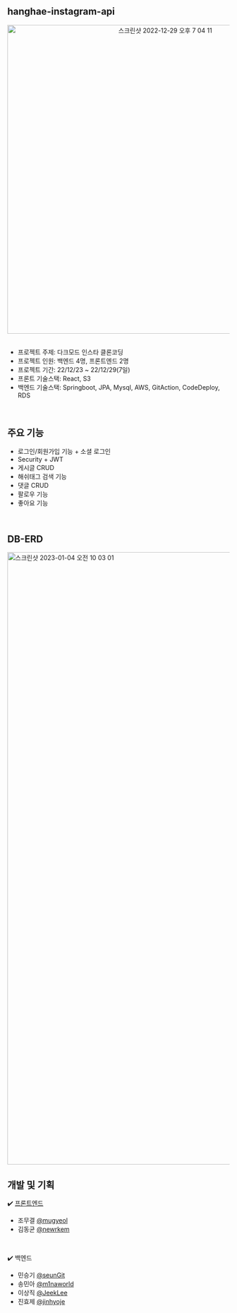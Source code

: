 ## hanghae-instagram-api
<div align=center> 
<img width="700" alt="스크린샷 2022-12-29 오후 7 04 11" src="https://user-images.githubusercontent.com/85235063/210462559-19632ffc-180d-49b0-8165-a6e7258e5575.png">
</div>

<br/>

- 프로젝트 주제: 다크모드 인스타 클론코딩
- 프로젝트 인원: 백엔드 4명, 프론트엔드 2명
- 프로젝트 기간: 22/12/23 ~ 22/12/29(7일)
- 프론트 기술스택: React, S3
- 백엔드 기술스택: Springboot, JPA, Mysql, AWS, GitAction, CodeDeploy, RDS

<br/>

## 주요 기능 
- 로그인/회원가입 기능 + 소셜 로그인
- Security + JWT 
- 게시글 CRUD
- 해쉬태그 검색 기능
- 댓글 CRUD
- 팔로우 기능
- 좋아요 기능 

<br/>

## DB-ERD
<img width="1388" alt="스크린샷 2023-01-04 오전 10 03 01" src="https://user-images.githubusercontent.com/85235063/210465842-e9a005ad-a744-4f10-b019-18da768a4859.png">

<br/>




## 개발 및 기획

✔️ [프론트엔드](https://github.com/mugyeol/instagram-clone-fe)
- 조무결 [@mugyeol](https://github.com/mugyeol)
- 김동균 [@newrkem](https://github.com/newrkem)
<br/>

✔️ 백엔드 
- 민승기 [@seunGit](https://github.com/seunGit)
- 송민아 [@m1naworld](https://github.com/m1naworld)
- 이상직 [@JeekLee](https://github.com/JeekLee)
- 진효제 [@jinhyoje](https://github.com/jinhyoje)
